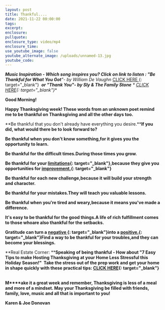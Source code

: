 ```yaml
---
layout: post
title: Thankful....
date: 2021-11-22 00:00:00
tags:
excerpt:
enclosure:
pullquote:
enclosure_type: video/mp4
enclosure_time:
use_youtube_image: false
youtube_alternate_image: /uploads/unnamed-13.jpg
youtube_code:
---
```

***Music Inspiration - Which song inspires you? Click on link to listen : "Be Thankful for What You Got**"- by William De Vaughn&nbsp;*[CLICK HERE&nbsp;](https://t.e2ma.net/click/qukj8f/y0qeoac/e97hqo){: target="_blank"}&nbsp;&nbsp;*****or "Thank You**"- by Sly & The Family Stone**&nbsp;*&nbsp;[CLICK HERE](https://t.e2ma.net/click/qukj8f/y0qeoac/u18hqo){: target="_blank"}**

**Good Morning\! &nbsp;**

**Happy Thanksgiving week\! These words from an unknown poet remind me to be thankful on Thanksgiving and all the other days too.**

**Be thankful that you don't already have everything you desire.****If you did, what would there be to look forward to?**

**Be thankful when you don't know something,for it gives you the opportunity to learn.**

**Be thankful for the difficult times.During those times you grow.**

**Be thankful for your&nbsp;[limitations](https://t.e2ma.net/click/qukj8f/y0qeoac/au9hqo){: target="_blank"},because they give you opportunities for&nbsp;[improvement.](https://t.e2ma.net/click/qukj8f/y0qeoac/qmaiqo){: target="_blank"}**

**Be thankful for each new challenge,because it will build your strength and character.**

**Be thankful for your mistakes.They will teach you valuable lessons.**

**Be thankful when you're tired and weary,because it means you've made a difference.**

**It's easy to be thankful for the good things.A life of rich fulfillment comes to those whoare also thankful for the setbacks.**

**Gratitude can turn a&nbsp;[negative&nbsp;](https://t.e2ma.net/click/qukj8f/y0qeoac/6ebiqo){: target="_blank"}into a&nbsp;[positive.](https://t.e2ma.net/click/qukj8f/y0qeoac/m7biqo){: target="_blank"}Find a way to be thankful for your troubles,and they can become your blessings.**

**Real Estate Corner:&nbsp;****Speaking of being thankful - How about "7 Easy Tips to make Hosting Thanksgiving at your Home Less Stressful this Holiday Season\!"&nbsp; Take the stress out of the prep work and get your home in shape quickly with these practical tips:&nbsp;[CLICK HERE](https://t.e2ma.net/click/qukj8f/y0qeoac/2zciqo){: target="_blank"}&nbsp; &nbsp;&nbsp;**

**M****ake it a great week and remember, Thanksgiving is less of a meal and more of a mindset. May your Thanksgiving be filled with friends, family, love, music and all that is important to you\!**

**Karen & Joe Donovan**&nbsp;
